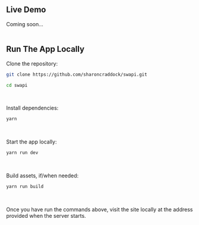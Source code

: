 ## Live Demo

Coming soon...
<br />
<br />

## Run The App Locally

Clone the repository:
```sh
git clone https://github.com/sharoncraddock/swapi.git
```

```sh
cd swapi
```
<br />

Install dependencies:
```sh
yarn
```
<br />

Start the app locally:
```sh
yarn run dev
```
<br />

Build assets, if/when needed:
```sh
yarn run build
```
<br />

Once you have run the commands above, visit the site locally at the address provided when the server starts.